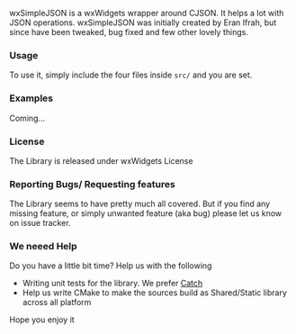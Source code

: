 wxSimpleJSON is a wxWidgets wrapper around CJSON. It helps a lot with JSON operations. wxSimpleJSON was initially created by Eran Ifrah, but since have been tweaked, bug fixed and few other lovely things. 

### Usage
To use it, simply include the four files inside `src/` and you are set.

### Examples
Coming... 

### License
The Library is released under wxWidgets License

### Reporting Bugs/ Requesting features
The Library seems to have pretty much all covered. But if you find any missing feature, or simply unwanted feature (aka bug) please let us know on issue tracker.

### We neeed Help
Do you have a little bit time? Help us with the following
- Writing unit tests for the library. We prefer [Catch](https://github.com/catchorg/Catch2)
- Help us write CMake to make the sources build as Shared/Static library across all platform

Hope you enjoy it
